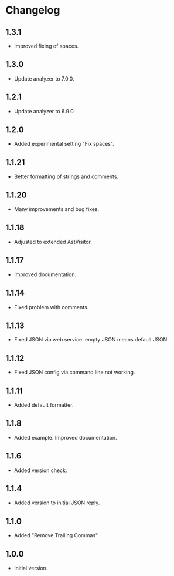 # Changelog

## 1.3.1

- Improved fixing of spaces.

## 1.3.0

- Update analyzer to 7.0.0.

## 1.2.1

- Update analyzer to 6.9.0.

## 1.2.0

- Added experimental setting "Fix spaces".
 
## 1.1.21

- Better formatting of strings and comments.
 
## 1.1.20

- Many improvements and bug fixes.
 
## 1.1.18

- Adjusted to extended AstVisitor.
 
## 1.1.17

- Improved documentation.
 
## 1.1.14

- Fixed problem with comments.
 
## 1.1.13

- Fixed JSON via web service: empty JSON means default JSON.
 
## 1.1.12

- Fixed JSON config via command line not working.
 
## 1.1.11

- Added default formatter.

## 1.1.8

- Added example. Improved documentation.

## 1.1.6

- Added version check.

## 1.1.4

- Added version to initial JSON reply.

## 1.1.0

- Added "Remove Trailing Commas".

## 1.0.0

- Initial version.
